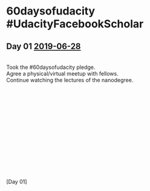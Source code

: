 # 60daysofudacity #UdacityFacebookScholar

## Day 01 [2019-06-28](https://github.com/sfrias/FB_AI_LibraChain/tree/master/SecPrivAI/60days)
<br>Took the #60daysofudacity pledge.
<br>Agree a physical/virtual meetup with fellows.
<br>Continue watching the lectures of the nanodegree.
<br>
<br>
<br>
<br>
<br>
<br>
<br>
<br>
<br>
<br>
<br>
<br>
<br>
<br>
<br>

[Day 01]
